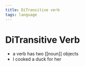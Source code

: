 ```yaml
---
title: DiTransitive verb
tags: language
---
```


# DiTransitive Verb
- a verb has two [[noun]] objects 
- I cooked a duck for her


